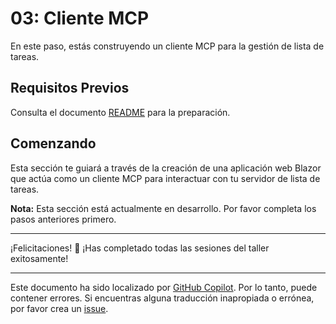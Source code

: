 # 03: Cliente MCP

En este paso, estás construyendo un cliente MCP para la gestión de lista de tareas.

## Requisitos Previos

Consulta el documento [README](../README.md#prerequisites) para la preparación.

## Comenzando

Esta sección te guiará a través de la creación de una aplicación web Blazor que actúa como un cliente MCP para interactuar con tu servidor de lista de tareas.

**Nota:** Esta sección está actualmente en desarrollo. Por favor completa los pasos anteriores primero.

---

¡Felicitaciones! 🎉 ¡Has completado todas las sesiones del taller exitosamente!

---

Este documento ha sido localizado por [GitHub Copilot](https://docs.github.com/copilot/about-github-copilot/what-is-github-copilot). Por lo tanto, puede contener errores. Si encuentras alguna traducción inapropiada o errónea, por favor crea un [issue](../../../../../issues).
